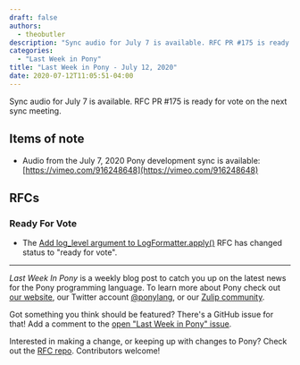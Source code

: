 ```yaml
---
draft: false
authors:
  - theobutler
description: "Sync audio for July 7 is available. RFC PR #175 is ready for vote on the next sync meeting."
categories:
  - "Last Week in Pony"
title: "Last Week in Pony - July 12, 2020"
date: 2020-07-12T11:05:51-04:00
---
```


Sync audio for July 7 is available. RFC PR #175 is ready for vote on the next sync meeting.
<!-- more -->

## Items of note

- Audio from the July 7, 2020 Pony development sync is available: [https://vimeo.com/916248648](https://vimeo.com/916248648)

## RFCs

### Ready For Vote

- The [Add log_level argument to LogFormatter.apply()](https://github.com/ponylang/rfcs/pull/175) RFC has changed status to "ready for vote".

---

_Last Week In Pony_ is a weekly blog post to catch you up on the latest news for the Pony programming language. To learn more about Pony check out [our website](https://ponylang.io), our Twitter account [@ponylang](https://twitter.com/ponylang), or our [Zulip community](https://ponylang.zulipchat.com).

Got something you think should be featured? There's a GitHub issue for that! Add a comment to the [open "Last Week in Pony" issue](https://github.com/ponylang/ponylang.github.io/issues?q=is%3Aissue+is%3Aopen+label%3Alast-week-in-pony).

Interested in making a change, or keeping up with changes to Pony? Check out the [RFC repo](https://github.com/ponylang/rfcs). Contributors welcome!
